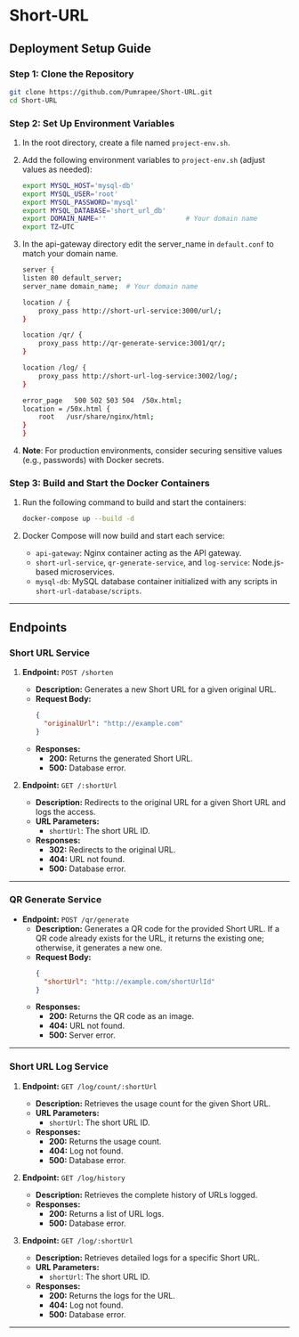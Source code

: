 # Short-URL

## Deployment Setup Guide

### Step 1: Clone the Repository

```bash
git clone https://github.com/Pumrapee/Short-URL.git
cd Short-URL
```

### Step 2: Set Up Environment Variables

1. In the root directory, create a file named `project-env.sh`.
2. Add the following environment variables to `project-env.sh` (adjust values as needed):
   ```bash
   export MYSQL_HOST='mysql-db'
   export MYSQL_USER='root'
   export MYSQL_PASSWORD='mysql'
   export MYSQL_DATABASE='short_url_db'
   export DOMAIN_NAME=''                    # Your domain name
   export TZ=UTC
   ```
3. In the api-gateway directory edit the server_name in `default.conf` to match your domain name.

   ```bash
   server {
   listen 80 default_server;
   server_name domain_name;  # Your domain name

   location / {
       proxy_pass http://short-url-service:3000/url/;
   }

   location /qr/ {
       proxy_pass http://qr-generate-service:3001/qr/;
   }

   location /log/ {
       proxy_pass http://short-url-log-service:3002/log/;
   }

   error_page   500 502 503 504  /50x.html;
   location = /50x.html {
       root   /usr/share/nginx/html;
   }
   }
   ```

4. **Note**: For production environments, consider securing sensitive values (e.g., passwords) with Docker secrets.

### Step 3: Build and Start the Docker Containers

1. Run the following command to build and start the containers:

   ```bash
   docker-compose up --build -d
   ```

2. Docker Compose will now build and start each service:
   - `api-gateway`: Nginx container acting as the API gateway.
   - `short-url-service`, `qr-generate-service`, and `log-service`: Node.js-based microservices.
   - `mysql-db`: MySQL database container initialized with any scripts in `short-url-database/scripts`.

---

## Endpoints
### **Short URL Service**
1. **Endpoint:** `POST /shorten`
   - **Description:** Generates a new Short URL for a given original URL.
   - **Request Body:**
     ```json
     {
       "originalUrl": "http://example.com"
     }
     ```
   - **Responses:**
     - **200:** Returns the generated Short URL.
     - **500:** Database error.

2. **Endpoint:** `GET /:shortUrl`
   - **Description:** Redirects to the original URL for a given Short URL and logs the access.
   - **URL Parameters:**
     - `shortUrl`: The short URL ID.
   - **Responses:**
     - **302:** Redirects to the original URL.
     - **404:** URL not found.
     - **500:** Database error.

---

### **QR Generate Service**
- **Endpoint:** `POST /qr/generate`
  - **Description:** Generates a QR code for the provided Short URL. If a QR code already exists for the URL, it returns the existing one; otherwise, it generates a new one.
  - **Request Body:**
    ```json
    {
      "shortUrl": "http://example.com/shortUrlId"
    }
    ```
  - **Responses:**
    - **200:** Returns the QR code as an image.
    - **404:** URL not found.
    - **500:** Server error.

---

### **Short URL Log Service**
1. **Endpoint:** `GET /log/count/:shortUrl`
   - **Description:** Retrieves the usage count for the given Short URL.
   - **URL Parameters:**
     - `shortUrl`: The short URL ID.
   - **Responses:**
     - **200:** Returns the usage count.
     - **404:** Log not found.
     - **500:** Database error.

2. **Endpoint:** `GET /log/history`
   - **Description:** Retrieves the complete history of URLs logged.
   - **Responses:**
     - **200:** Returns a list of URL logs.
     - **500:** Database error.

3. **Endpoint:** `GET /log/:shortUrl`
   - **Description:** Retrieves detailed logs for a specific Short URL.
   - **URL Parameters:**
     - `shortUrl`: The short URL ID.
   - **Responses:**
     - **200:** Returns the logs for the URL.
     - **404:** Log not found.
     - **500:** Database error.

---
